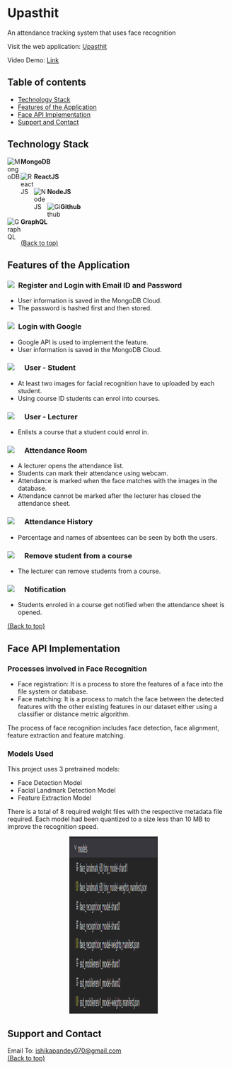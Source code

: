 # Upasthit
An attendance tracking system that uses face recognition

Visit the web application: [Upasthit](https://ishika-engage.netlify.app/)

Video Demo: [Link]()

## Table of contents
- [Technology Stack](#technology-stack)
- [Features of the Application](#features-of-the-application)
- [Face API Implementation](#face-api-implementation) 
- [Support and Contact](#support-and-contact)


## Technology Stack
<div>
      <p align ="left">
        <img src="https://img.icons8.com/external-tal-revivo-shadow-tal-revivo/344/external-mongodb-a-cross-platform-document-oriented-database-program-logo-shadow-tal-revivo.png" style="float: left" alt="MongoDB" width="30px" /> <b> MongoDB</b><br><br>
        <img src="https://img.icons8.com/officel/2x/react.png" style="float: left" alt="ReactJS" width="30px" /><b> ReactJS</b><br><br>
        <img src="https://img.icons8.com/color/2x/nodejs.png" style="float: left" alt="NodeJS" width="30px" /><b> <t>NodeJS</b><br><br>
        <img src="https://img.icons8.com/ios-glyphs/2x/github.png" style="float: left" alt="Github" width="30px"/><b> Github</b><br><br>
        <img src="https://img.icons8.com/color/2x/graphql.png" style="float: left" alt="GraphQL" width="30px"/><b> GraphQL</b><br><br>
      </p>
</div>

[(Back to top)](#table-of-contents)

## Features of the Application

### <img src="https://img.icons8.com/external-kiranshastry-solid-kiranshastry/64/000000/external-email-cyber-security-kiranshastry-solid-kiranshastry-1.png" width="30px" />&ensp;Register and Login with Email ID and Password
- User information is saved in the MongoDB Cloud.
- The password is hashed first and then stored.

### <img src="https://img.icons8.com/color/48/000000/gmail--v2.gif" width="30px" />&ensp;Login with Google
- Google API is used to implement the feature.
- User information is saved in the MongoDB Cloud.

### <img src="https://img.icons8.com/color/2x/open-book--v2.gif" style="float: left" width="30px" />&ensp;User - Student
- At least two images for facial recognition have to uploaded by each student.
- Using course ID students can enrol into courses.



### <img src="https://img.icons8.com/ultraviolet/2x/literature--v2.gif" style="float: left" width="30px" />&ensp;User - Lecturer
- Enlists a course that a student could enrol in.

### <img src="https://img.icons8.com/ios/2x/attendance-mark.png" style="float: left" width="30px" />&ensp;Attendance Room
- A lecturer opens the attendance list. 
- Students can mark their attendance using webcam. 
- Attendance is marked when the face matches with the images in the database.
- Attendance cannot be marked after the lecturer has closed the attendance sheet.

### <img src="https://img.icons8.com/color/2x/attendance-mark.png" style="float: left" width="30px" />&ensp;Attendance History
- Percentage and names of absentees can be seen by both the users.

### <img src="https://img.icons8.com/ios/2x/delete-sign--v3.gif" style="float: left" width="30px" />&ensp;Remove student from a course
- The lecturer can remove students from a course.

### <img src="https://img.icons8.com/ios-filled/2x/appointment-reminders--v2.gif" style="float: left" width="30px" />&ensp;Notification
- Students enroled in a course get notified when the attendance sheet is opened.

[(Back to top)](#table-of-contents)


## Face API Implementation

### Processes involved in Face Recognition
- Face registration: It is a process to store the features of a face into the file system or database.
- Face matching: It is a process to match the face between the detected features with the other existing features in our dataset either using a classifier or distance metric algorithm.

The process of face recognition includes face detection, face alignment, feature extraction and feature matching.

### Models Used

This project uses 3 pretrained models:
- Face Detection Model
- Facial Landmark Detection Model
- Feature Extraction Model

There is a total of 8 required weight files with the respective metadata file required. Each model had been quantized to a size less than 10 MB to improve the recognition speed.

<p align="center">
    <kbd><img src="README_Assets/Models/models.png" height='400' width='200'></kbd>&nbsp;&nbsp;&nbsp;&nbsp;&nbsp;&nbsp;    
</p>

## Support and Contact
Email To: ishikapandey070@gmail.com
<br/>[(Back to top)](#table-of-contents)
